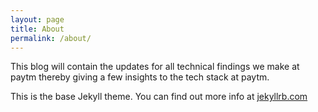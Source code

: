 ```yaml
---
layout: page
title: About
permalink: /about/
---
```


This blog will contain the updates for all technical findings we make at paytm thereby giving a few insights to the tech stack at paytm.

This is the base Jekyll theme. You can find out more info at [jekyllrb.com](http://jekyllrb.com/)

